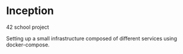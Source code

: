 # Inception
42 school project

Setting up a small infrastructure composed of different services using docker-compose.
